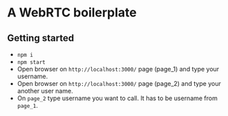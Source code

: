 # A WebRTC boilerplate

## Getting started

 - `npm i`
 - `npm start`
 - Open browser on `http://localhost:3000/` page (page_1) and type your username.
 - Open browser on `http://localhost:3000/` page (page_2) and type your another user name.
 - On `page_2` type username you want to call. It has to be username from `page_1`.